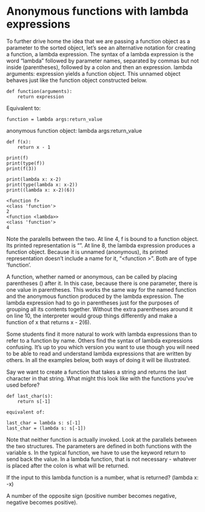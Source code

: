 # Anonymous functions with lambda expressions

To further drive home the idea that we are passing a function object as a parameter to the sorted object, let’s see an alternative notation for creating a function, a lambda expression. The syntax of a lambda expression is the word “lambda” followed by parameter names, separated by commas but not inside (parentheses), followed by a colon and then an expression. lambda arguments: expression yields a function object. This unnamed object behaves just like the function object constructed below.
```
def function(arguments):
    return expression
```   
Equivalent to:
```
function = lambda args:return_value
```
anonymous function object:
lambda args:return_value

```
def f(x):
    return x - 1

print(f)
print(type(f))
print(f(3))

print(lambda x: x-2)
print(type(lambda x: x-2))
print((lambda x: x-2)(6))

<function f>
<class 'function'>
2
<function <lambda>>
<class 'function'>
4
```

Note the paralells between the two. At line 4, f is bound to a function object. Its printed representation is “<function f>”. At line 8, the lambda expression produces a function object. Because it is unnamed (anonymous), its printed representation doesn’t include a name for it, “<function <lambda>>”. Both are of type ‘function’.

A function, whether named or anonymous, can be called by placing parentheses () after it. In this case, because there is one parameter, there is one value in parentheses. This works the same way for the named function and the anonymous function produced by the lambda expression. The lambda expression had to go in parentheses just for the purposes of grouping all its contents together. Without the extra parentheses around it on line 10, the interpreter would group things differently and make a function of x that returns x - 2(6).

Some students find it more natural to work with lambda expressions than to refer to a function by name. Others find the syntax of lambda expressions confusing. It’s up to you which version you want to use though you will need to be able to read and understand lambda expressions that are written by others. In all the examples below, both ways of doing it will be illustrated.

Say we want to create a function that takes a string and returns the last character in that string. What might this look like with the functions you’ve used before?
```  
def last_char(s):
    return s[-1]
    
equivalent of:

last_char = lambda s: s[-1]
last_char = (lambda s: s[-1])
```
Note that neither function is actually invoked. Look at the parallels between the two structures. The parameters are defined in both functions with the variable s. In the typical function, we have to use the keyword return to send back the value. In a lambda function, that is not necessary - whatever is placed after the colon is what will be returned.
    

If the input to this lambda function is a number, what is returned?
(lambda x: -x)

A number of the opposite sign (positive number becomes negative, negative becomes positive).

